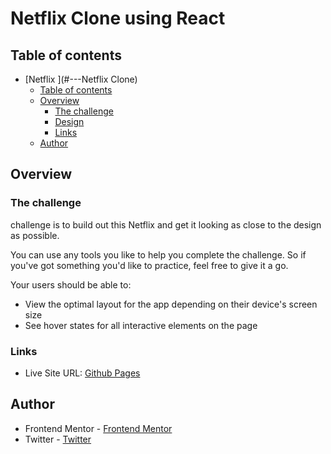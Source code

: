 #  Netflix Clone using React


## Table of contents

- [Netflix ](#---Netflix Clone)
  - [Table of contents](#table-of-contents)
  - [Overview](#overview)
    - [The challenge](#the-challenge)
    - [Design](#design)
    - [Links](#links)
  - [Author](#author)
## Overview


### The challenge
challenge is to build out this Netflix and get it looking as close to the design as possible.

You can use any tools you like to help you complete the challenge. So if you've got something you'd like to practice, feel free to give it a go.

Your users should be able to:

- View the optimal layout for the app depending on their device's screen size
- See hover states for all interactive elements on the page





### Links

- Live Site URL: [Github Pages](https://netflix-clone-ef758.web.app/)


## Author

- Frontend Mentor - [Frontend Mentor](https://www.frontendmentor.io/profile/ma7moudemam)
- Twitter - [Twitter](https://twitter.com/m7moud_emam2)

